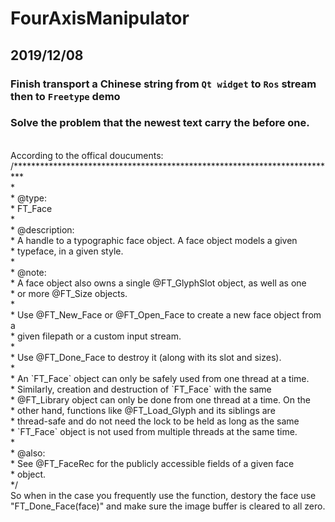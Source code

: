 # FourAxisManipulator

## 2019/12/08

### Finish transport a Chinese string from `Qt widget` to `Ros` stream then to `Freetype` demo

### Solve the problem that the newest text carry the before one.
<br>
According to the offical doucuments:
<br>
  /**************************************************************************
  <br>   *
   <br>   * @type:
   <br>   *   FT_Face
   <br>   *
   <br>   * @description:
   <br>   *   A handle to a typographic face object.  A face object models a given
   <br>   *   typeface, in a given style.
   <br>   *
   <br>   * @note:
   <br>   *   A face object also owns a single @FT_GlyphSlot object, as well as one
   <br>   *   or more @FT_Size objects.
   <br>   *
   <br>   *   Use @FT_New_Face or @FT_Open_Face to create a new face object from a
   <br>   *   given filepath or a custom input stream.
   <br>   *
   <br>   *   Use @FT_Done_Face to destroy it (along with its slot and sizes).
   <br>   *
   <br>   *   An `FT_Face` object can only be safely used from one thread at a time.
   <br>   *   Similarly, creation and destruction of `FT_Face` with the same
   <br>   *   @FT_Library object can only be done from one thread at a time.  On the
   <br>   *   other hand, functions like @FT_Load_Glyph and its siblings are
   <br>   *   thread-safe and do not need the lock to be held as long as the same
   <br>   *   `FT_Face` object is not used from multiple threads at the same time.
   <br>   *
   <br>   * @also:
   <br>   *   See @FT_FaceRec for the publicly accessible fields of a given face
   <br>   *   object.
   <br>  */
<br>
So when in the case you frequently use the function, destory the face use "FT_Done_Face(face)" and make sure the image buffer is cleared to all zero.
